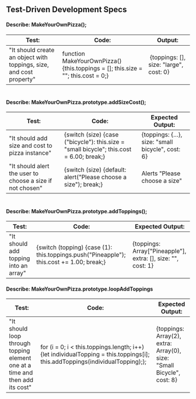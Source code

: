 ## **Test-Driven Development Specs**

#### **Describe: MakeYourOwnPizza();**

| Test:                                                               | Code:                                                                            | Output:                                 |
| ------------------------------------------------------------------- | -------------------------------------------------------------------------------- | --------------------------------------- |
| "It should create an object with toppings, size, and cost property" | function MakeYourOwnPizza() {this.toppings = []; this.size = ""; this.cost = 0;} |  {toppings: [], size: "large", cost: 0} |

#

#### **Describe: MakeYourOwnPizza.prototype.addSizeCost();**

| Test:                                                     | Code:                                                                                    | Expected Output:                                |
| --------------------------------------------------------- | ---------------------------------------------------------------------------------------- | ----------------------------------------------- |
| "It should add size and cost to pizza instance"           | {switch (size) {case ("bicycle"): this.size = "small bicycle"; this.cost = 6.00; break;} | {toppings: {…}, size: "small bicycle", cost: 6} |
| "It should alert the user to choose a size if not chosen" | {switch (size) {default: alert("Please choose a size"); break;}                          | Alerts "Please choose a size"                   |

#

#### Describe: **MakeYourOwnPizza.prototype.addToppings();**

| Test:                                 | Code:                                                                                    | Expected Output:                                             |
| ------------------------------------- | ---------------------------------------------------------------------------------------- | ------------------------------------------------------------ |
| "It should add topping into an array" | {switch (topping) {case (1): this.toppings.push("Pineapple"); this.cost += 1.00; break;} | {toppings: Array["Pineapple"], extra: [], size: "", cost: 1} |

#### Describe: **MakeYourOwnPizza.prototype.loopAddToppings**

| Test:                                                                        | Code:                                                                                                                        | Expected Output:                                                      |
| ---------------------------------------------------------------------------- | ---------------------------------------------------------------------------------------------------------------------------- | --------------------------------------------------------------------- |
| "It should loop through topping element one at a time and then add its cost" | for (i = 0; i < this.toppings.length; i++) {let individualTopping = this.toppings[i]; this.addToppings(individualTopping);}; | {toppings: Array(2), extra: Array(0), size: "Small Bicycle", cost: 8} |

<!-- template

#### Describe: ****
| Test:    | Code:    | Expected Output:      |
| ---------|----------|-----------------------|


-->
